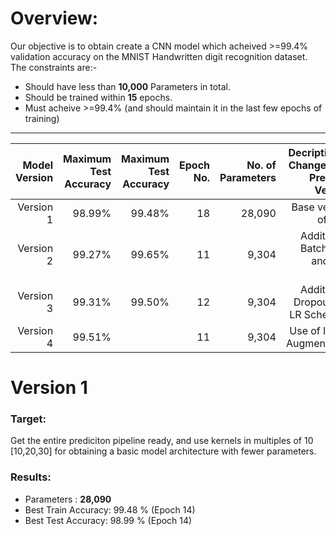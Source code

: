 # **Overview:**
Our objective is to obtain create a CNN model which acheived >=99.4% validation accuracy on the MNIST Handwritten digit recognition dataset. The constraints are:-
*	Should have less than **10,000** Parameters in total.
*	Should be trained within **15** epochs.
*	Must acheive >=99.4% (and should maintain it in the last few epochs of training)

---

| **Model Version** | **Maximum Test Accuracy** | **Maximum Test Accuracy** | **Epoch No.** | **No. of Parameters** | **Decription of Change from Previous Version**  |
|---:|---:|---:|---:|---:|---:|
| Version 1| 98.99% | 99.48% | 18 | 28,090  |  Base version of CNN |
| Version 2| 99.27% | 99.65% | 11 | 9,304  |  Addition of Batchnorm and GAP Layer |
| Version 3| 99.31% | 99.50% | 12 | 9,304  |  Addition of Dropout and LR Scheduler |
| Version 4| 99.51% || 11 | 9,304  |  Use of Image Augmentation |

# **Version 1**
### **Target**: <br/>
Get the entire prediciton pipeline ready, and use kernels in multiples of 10 [10,20,30] for obtaining a basic model architecture with fewer parameters.

### **Results**: <br/>
*	Parameters : **28,090**
*	Best Train Accuracy: 99.48 % (Epoch 14)
*	Best Test Accuracy: 98.99 % (Epoch 14)
